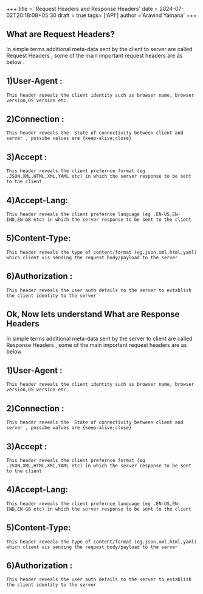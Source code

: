 +++
title = 'Request Headers and Response Headers'
date = 2024-07-02T20:18:08+05:30
draft = true
tags= ['API']
author ='Aravind Yamana'
+++


## What are Request Headers? 

In simple terms additional meta-data sent by the client to server are called Request Headers , some of the main important request headers are as below .

## 1)User-Agent : 
	
	This header reveals the client identity such as browser name, browser version,OS version etc.

## 2)Connection : 
	This header reveals the  State of connectivity between client and server , possibe values are {keep-alive;close}

## 3)Accept     : 
	This header reveals the client prefernce format (eg .JSON,XML,HTML,XML,YAML etc) in which the server response to be sent to the client 

## 4)Accept-Lang: 
	This header reveals the client prefernce language (eg .EN-US,EN-IND,EN-GB etc) in which the server response to be sent to the client 

## 5)Content-Type:
	This header reveals the type of content/format (eg.json,xml,html,yaml) which client vis sending the request body/payload to the server

## 6)Authorization : 
	This header reveals the user auth details to the server to establish the client identity to the server

## Ok, Now lets understand What are Response Headers 

In simple terms additional meta-data sent by the server to client are called Response Headers , some of the main important request headers are as below 

## 1)User-Agent : 
	
	This header reveals the client identity such as browser name, browser version,OS version etc.

## 2)Connection : 
	This header reveals the  State of connectivity between client and server , possibe values are {keep-alive;close}

## 3)Accept     : 
	This header reveals the client prefernce format (eg .JSON,XML,HTML,XML,YAML etc) in which the server response to be sent to the client 

## 4)Accept-Lang: 
	This header reveals the client prefernce language (eg .EN-US,EN-IND,EN-GB etc) in which the server response to be sent to the client 

## 5)Content-Type:
	This header reveals the type of content/format (eg.json,xml,html,yaml) which client vis sending the request body/payload to the server

## 6)Authorization : 
	This header reveals the user auth details to the server to establish the client identity to the server